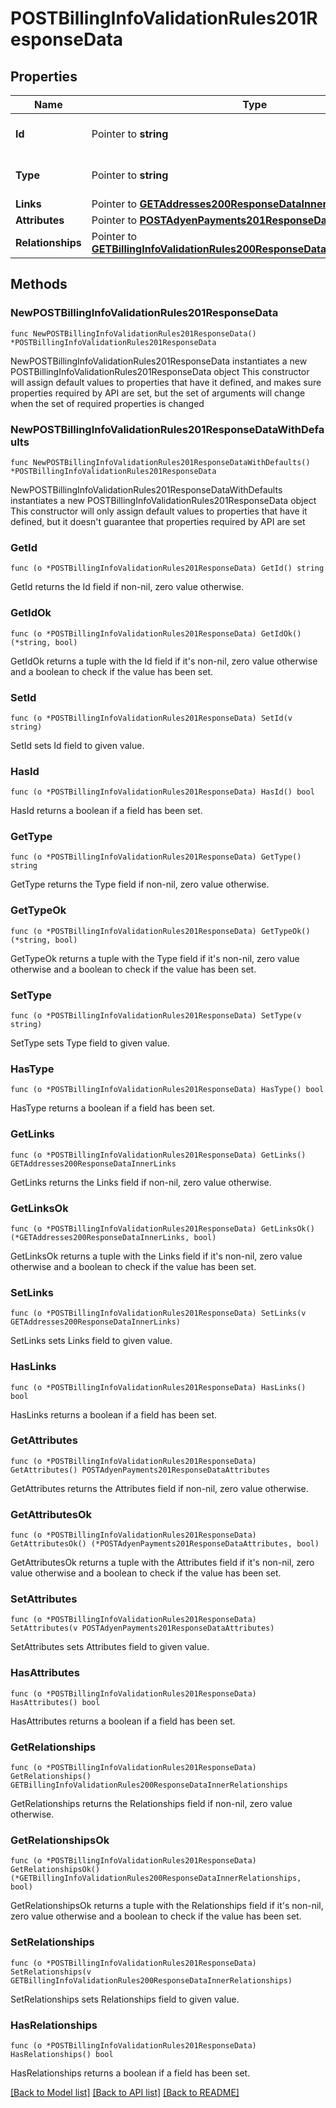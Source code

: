 # POSTBillingInfoValidationRules201ResponseData

## Properties

Name | Type | Description | Notes
------------ | ------------- | ------------- | -------------
**Id** | Pointer to **string** | The resource&#39;s id | [optional] 
**Type** | Pointer to **string** | The resource&#39;s type | [optional] 
**Links** | Pointer to [**GETAddresses200ResponseDataInnerLinks**](GETAddresses200ResponseDataInnerLinks.md) |  | [optional] 
**Attributes** | Pointer to [**POSTAdyenPayments201ResponseDataAttributes**](POSTAdyenPayments201ResponseDataAttributes.md) |  | [optional] 
**Relationships** | Pointer to [**GETBillingInfoValidationRules200ResponseDataInnerRelationships**](GETBillingInfoValidationRules200ResponseDataInnerRelationships.md) |  | [optional] 

## Methods

### NewPOSTBillingInfoValidationRules201ResponseData

`func NewPOSTBillingInfoValidationRules201ResponseData() *POSTBillingInfoValidationRules201ResponseData`

NewPOSTBillingInfoValidationRules201ResponseData instantiates a new POSTBillingInfoValidationRules201ResponseData object
This constructor will assign default values to properties that have it defined,
and makes sure properties required by API are set, but the set of arguments
will change when the set of required properties is changed

### NewPOSTBillingInfoValidationRules201ResponseDataWithDefaults

`func NewPOSTBillingInfoValidationRules201ResponseDataWithDefaults() *POSTBillingInfoValidationRules201ResponseData`

NewPOSTBillingInfoValidationRules201ResponseDataWithDefaults instantiates a new POSTBillingInfoValidationRules201ResponseData object
This constructor will only assign default values to properties that have it defined,
but it doesn't guarantee that properties required by API are set

### GetId

`func (o *POSTBillingInfoValidationRules201ResponseData) GetId() string`

GetId returns the Id field if non-nil, zero value otherwise.

### GetIdOk

`func (o *POSTBillingInfoValidationRules201ResponseData) GetIdOk() (*string, bool)`

GetIdOk returns a tuple with the Id field if it's non-nil, zero value otherwise
and a boolean to check if the value has been set.

### SetId

`func (o *POSTBillingInfoValidationRules201ResponseData) SetId(v string)`

SetId sets Id field to given value.

### HasId

`func (o *POSTBillingInfoValidationRules201ResponseData) HasId() bool`

HasId returns a boolean if a field has been set.

### GetType

`func (o *POSTBillingInfoValidationRules201ResponseData) GetType() string`

GetType returns the Type field if non-nil, zero value otherwise.

### GetTypeOk

`func (o *POSTBillingInfoValidationRules201ResponseData) GetTypeOk() (*string, bool)`

GetTypeOk returns a tuple with the Type field if it's non-nil, zero value otherwise
and a boolean to check if the value has been set.

### SetType

`func (o *POSTBillingInfoValidationRules201ResponseData) SetType(v string)`

SetType sets Type field to given value.

### HasType

`func (o *POSTBillingInfoValidationRules201ResponseData) HasType() bool`

HasType returns a boolean if a field has been set.

### GetLinks

`func (o *POSTBillingInfoValidationRules201ResponseData) GetLinks() GETAddresses200ResponseDataInnerLinks`

GetLinks returns the Links field if non-nil, zero value otherwise.

### GetLinksOk

`func (o *POSTBillingInfoValidationRules201ResponseData) GetLinksOk() (*GETAddresses200ResponseDataInnerLinks, bool)`

GetLinksOk returns a tuple with the Links field if it's non-nil, zero value otherwise
and a boolean to check if the value has been set.

### SetLinks

`func (o *POSTBillingInfoValidationRules201ResponseData) SetLinks(v GETAddresses200ResponseDataInnerLinks)`

SetLinks sets Links field to given value.

### HasLinks

`func (o *POSTBillingInfoValidationRules201ResponseData) HasLinks() bool`

HasLinks returns a boolean if a field has been set.

### GetAttributes

`func (o *POSTBillingInfoValidationRules201ResponseData) GetAttributes() POSTAdyenPayments201ResponseDataAttributes`

GetAttributes returns the Attributes field if non-nil, zero value otherwise.

### GetAttributesOk

`func (o *POSTBillingInfoValidationRules201ResponseData) GetAttributesOk() (*POSTAdyenPayments201ResponseDataAttributes, bool)`

GetAttributesOk returns a tuple with the Attributes field if it's non-nil, zero value otherwise
and a boolean to check if the value has been set.

### SetAttributes

`func (o *POSTBillingInfoValidationRules201ResponseData) SetAttributes(v POSTAdyenPayments201ResponseDataAttributes)`

SetAttributes sets Attributes field to given value.

### HasAttributes

`func (o *POSTBillingInfoValidationRules201ResponseData) HasAttributes() bool`

HasAttributes returns a boolean if a field has been set.

### GetRelationships

`func (o *POSTBillingInfoValidationRules201ResponseData) GetRelationships() GETBillingInfoValidationRules200ResponseDataInnerRelationships`

GetRelationships returns the Relationships field if non-nil, zero value otherwise.

### GetRelationshipsOk

`func (o *POSTBillingInfoValidationRules201ResponseData) GetRelationshipsOk() (*GETBillingInfoValidationRules200ResponseDataInnerRelationships, bool)`

GetRelationshipsOk returns a tuple with the Relationships field if it's non-nil, zero value otherwise
and a boolean to check if the value has been set.

### SetRelationships

`func (o *POSTBillingInfoValidationRules201ResponseData) SetRelationships(v GETBillingInfoValidationRules200ResponseDataInnerRelationships)`

SetRelationships sets Relationships field to given value.

### HasRelationships

`func (o *POSTBillingInfoValidationRules201ResponseData) HasRelationships() bool`

HasRelationships returns a boolean if a field has been set.


[[Back to Model list]](../README.md#documentation-for-models) [[Back to API list]](../README.md#documentation-for-api-endpoints) [[Back to README]](../README.md)


